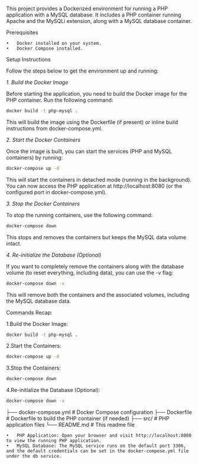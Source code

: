 This project provides a Dockerized environment for running a PHP application with a MySQL database. It includes a PHP container running Apache and the MySQLi extension, along with a MySQL database container.

Prerequisites

	•	Docker installed on your system.
	•	Docker Compose installed.

Setup Instructions

Follow the steps below to get the environment up and running:

*1. Build the Docker Image*


Before starting the application, you need to build the Docker image for the PHP container. Run the following command:
```sh
docker build -t php-mysql .
```
This will build the image using the Dockerfile (if present) or inline build instructions from docker-compose.yml.

*2. Start the Docker Containers*


Once the image is built, you can start the services (PHP and MySQL containers) by running:
```sh
docker-compose up -d
```
This will start the containers in detached mode (running in the background). You can now access the PHP application at http://localhost:8080 (or the configured port in docker-compose.yml).

*3. Stop the Docker Containers*


To stop the running containers, use the following command:
```sh
docker-compose down
```
This stops and removes the containers but keeps the MySQL data volume intact.

*4. Re-initialize the Database (Optional)*


If you want to completely remove the containers along with the database volume (to reset everything, including data), you can use the -v flag:
```sh
docker-compose down -v
```
This will remove both the containers and the associated volumes, including the MySQL database data.

Commands Recap:

1.Build the Docker Image:
```sh
docker build -t php-mysql .
```
2.Start the Containers:
```sh
docker-compose up -d
```  
3.Stop the Containers:
```sh
docker-compose down
```  
4.Re-initialize the Database (Optional):
```sh
docker-compose down -v
```
    
├── docker-compose.yml      # Docker Compose configuration
├── Dockerfile              # Dockerfile to build the PHP container (if needed)
├── src/                    # PHP application files
└── README.md               # This readme file

	•	PHP Application: Open your browser and visit http://localhost:8080 to view the running PHP application.
	•	MySQL Database: The MySQL service runs on the default port 3306, and the default credentials can be set in the docker-compose.yml file under the db service.
